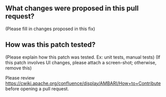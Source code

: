 ## What changes were proposed in this pull request?

(Please fill in changes proposed in this fix)

## How was this patch tested?

(Please explain how this patch was tested. Ex: unit tests, manual tests)
(If this patch involves UI changes, please attach a screen-shot; otherwise, remove this)

Please review https://cwiki.apache.org/confluence/display/AMBARI/How+to+Contribute before opening a pull request.